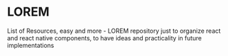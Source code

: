 # LOREM
List of Resources, easy and more - LOREM
repository just to organize react and react native components, to have ideas and practicality in future implementations
